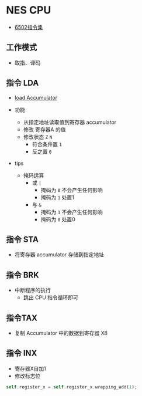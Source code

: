 # NES CPU

- [6502指令集](https://www.nesdev.org/obelisk-6502-guide/reference.html)

## 工作模式

- 取指、译码

## 指令 LDA

- [load Accumulator](https://www.nesdev.org/obelisk-6502-guide/reference.html#LDA)

- 功能
  - 从指定地址读取值到寄存器 accumulator
  - 修改 寄存器A 的值
  - 修改状态 `Z` `N`
    - 符合条件置 `1`
    - 反之置 `0`

- tips
  - 掩码运算
    - 或 `|`
      - 掩码为 `0` 不会产生任何影响
      - 掩码为 `1` 处置1
    - 与 `&`
      - 掩码为 `1` 不会产生任何影响
      - 掩码为 `0` 处置0

## 指令 STA

- 将寄存器 accumulator 存储到指定地址

 
## 指令 BRK

- 中断程序的执行
  - 跳出 CPU 指令循环即可

## 指令TAX

- 复制 Accumulator 中的数据到寄存器 X8


## 指令 INX

- 寄存器X自加1
- 修改标志位

```rust
self.register_x = self.register_x.wrapping_add(1);
```

